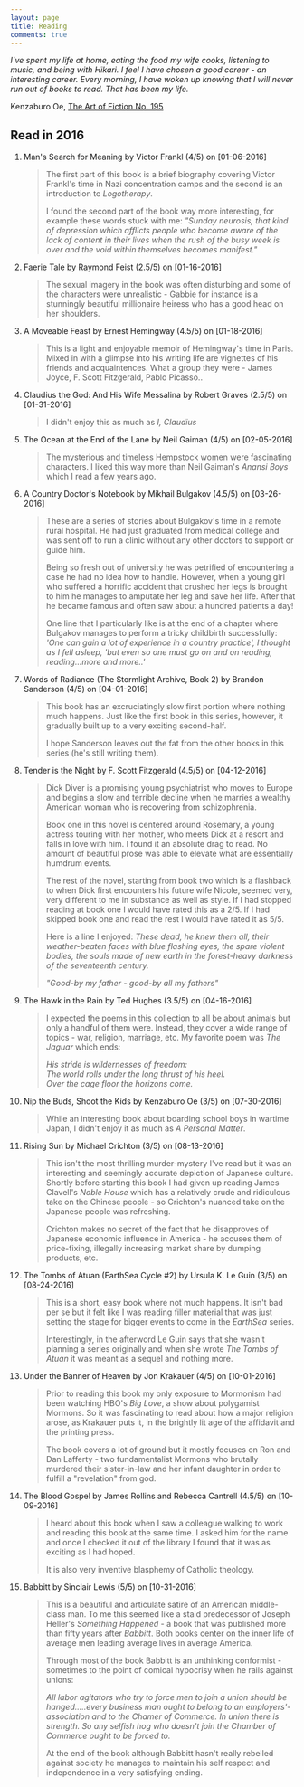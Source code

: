 ```yaml
---
layout: page
title: Reading
comments: true
---
```



*I've spent my life at home, eating the food my wife cooks, listening to music, and being with Hikari. I feel I have chosen a good career - an interesting career. Every morning, I have woken up knowing that I will never run out of books to read. That has been my life.*

Kenzaburo Oe, [The Art of Fiction No. 195](http://www.theparisreview.org/interviews/5816/the-art-of-fiction-no-195-kenzaburo-oe)

## Read in 2016

1. Man's Search for Meaning by Victor Frankl (4/5) on [01-06-2016]
   
   > The first part of this book is a brief biography covering Victor Frankl's time in Nazi concentration camps and the second is an introduction to *Logotherapy*.
   >
   > I found the second part of the book way more interesting, for example these words stuck with me: *"Sunday neurosis, that kind of depression which afflicts people who become aware of the lack of content in their lives when the rush of the busy week is over and the void within themselves becomes manifest."*

2. Faerie Tale by Raymond Feist (2.5/5) on [01-16-2016]

   > The sexual imagery in the book was often disturbing and some of the characters were unrealistic - Gabbie for instance is a stunningly beautiful millionaire heiress who has a good head on her shoulders.

3. A Moveable Feast by Ernest Hemingway (4.5/5) on [01-18-2016]

   > This is a light and enjoyable memoir of Hemingway's time in Paris. Mixed in with a glimpse into his writing life are vignettes of his friends and acquaintences. What a group they were - James Joyce, F. Scott Fitzgerald, Pablo Picasso..

4. Claudius the God: And His Wife Messalina  by Robert Graves (2.5/5) on [01-31-2016]

   > I didn't enjoy this as much as *I, Claudius*

5. The Ocean at the End of the Lane by Neil Gaiman (4/5) on [02-05-2016]

   > The mysterious and timeless Hempstock women were fascinating characters. I liked this way more than Neil Gaiman's *Anansi Boys* which I read a few years ago.

6. A Country Doctor's Notebook by Mikhail Bulgakov (4.5/5) on [03-26-2016]

   > These are a series of stories about Bulgakov's time in a remote rural hospital. He had just graduated from medical college and was sent off to run a clinic without any other doctors to support or guide him.
   > 
   > Being so fresh out of university he was petrified of encountering a case he had no idea how to handle. However, when a young girl who suffered a horrific accident that crushed her legs is brought to him he manages to amputate her leg and save her life. After that he became famous and often saw about a hundred patients a day!
   >
   > One line that I particularly like is at the end of a chapter where Bulgakov manages to perform a tricky childbirth successfully: *'One can gain a lot of experience in a country practice', I thought as I fell asleep, 'but even so one must go on and on reading, reading...more and more..'*

7. Words of Radiance (The Stormlight Archive, Book 2) by Brandon Sanderson (4/5) on [04-01-2016]

   > This book has an excruciatingly slow first portion where nothing much happens. Just like the first book in this series, however, it gradually built up to a very exciting second-half.
   >
   > I hope Sanderson leaves out the fat from the other books in this series (he's still writing them).
   
8. Tender is the Night by F. Scott Fitzgerald (4.5/5) on [04-12-2016]

   > Dick Diver is a promising young psychiatrist who moves to Europe and begins a slow and terrible decline when he marries a wealthy American woman who is recovering from schizophrenia.
   >
   > Book one in this novel is centered around Rosemary, a young actress touring with her mother, who meets Dick at a resort and falls in love with him. I found it an absolute drag to read. No amount of beautiful prose was able to elevate what are essentially humdrum events.
   >
   > The rest of the novel, starting from book two which is a flashback to when Dick first encounters his future wife Nicole, seemed very, very different to me in substance as well as style. If I had stopped reading at book one I would have rated this as a 2/5. If I had skipped book one and read the rest I would have rated it as 5/5.
   >
   > Here is a line I enjoyed: *These dead, he knew them all, their weather-beaten faces with blue flashing eyes, the spare violent bodies, the souls made of new earth in the forest-heavy darkness of the seventeenth century.*
   >
   > *"Good-by my father - good-by all my fathers"*
   
9. The Hawk in the Rain by Ted Hughes (3.5/5) on [04-16-2016]

   > I expected the poems in this collection to all be about animals but only a handful of them were. Instead, they cover a wide range of topics - war, religion, marriage, etc. My favorite poem was *The Jaguar* which ends:
   >
   > *His stride is wildernesses of freedom:   
   > The world rolls under the long thrust of his heel.  
   > Over the cage floor the horizons come.*

10. Nip the Buds, Shoot the Kids by Kenzaburo Oe (3/5) on [07-30-2016]

    > While an interesting book about boarding school boys in wartime Japan, I didn't enjoy it as much as *A Personal Matter*.

11. Rising Sun by Michael Crichton (3/5) on [08-13-2016]

    > This isn't the most thrilling murder-mystery I've read but it was an interesting and seemingly accurate depiction of Japanese culture. Shortly before starting this book I had given up reading James Clavell's *Noble House* which has a relatively crude and ridiculous take on the Chinese people - so Crichton's nuanced take on the Japanese people was refreshing.
    >
    > Crichton makes no secret of the fact that he disapproves of Japanese economic influence in America - he accuses them of price-fixing, illegally increasing market share by dumping products, etc.

12. The Tombs of Atuan (EarthSea Cycle #2) by Ursula K. Le Guin (3/5) on [08-24-2016]

    > This is a short, easy book where not much happens. It isn't bad per se but it felt like I was reading filler material that was just setting the stage for bigger events to come in the *EarthSea* series.
    >
    > Interestingly, in the afterword Le Guin says that she wasn't planning a series originally and when she wrote *The Tombs of Atuan* it was meant as a sequel and nothing more.

13. Under the Banner of Heaven by Jon Krakauer (4/5) on [10-01-2016]

    > Prior to reading this book my only exposure to Mormonism had been watching HBO's *Big Love*, a show about polygamist Mormons. So it was fascinating to read about how a major religion arose, as Krakauer puts it, in the brightly lit age of the affidavit and the printing press.
    >
    > The book covers a lot of ground but it mostly focuses on Ron and Dan Lafferty - two fundamentalist Mormons who brutally murdered their sister-in-law and her infant daughter in order to fulfill a "revelation" from god.

14. The Blood Gospel by James Rollins and Rebecca Cantrell (4.5/5) on [10-09-2016]

    > I heard about this book when I saw a colleague walking to work and reading this book at the same time. I asked him for the name and once I checked it out of the library I found that it was as exciting as I had hoped.
    >
    > It is also very inventive blasphemy of Catholic theology.

15. Babbitt by Sinclair Lewis (5/5) on [10-31-2016]

    > This is a beautiful and articulate satire of an American middle-class man. To me this seemed like a staid predecessor of Joseph Heller's *Something Happened* - a book that was published more than fifty years after *Babbitt*. Both books center on the inner life of average men leading average lives in average America.
    >
    > Through most of the book Babbitt is an unthinking conformist - sometimes to the point of comical hypocrisy when he rails against unions:
    > 
    > *All labor agitators who try to force men to join a union should be hanged.....every business man ought to belong to an employers'-association and to the Chamer of Commerce. In union there is strength. So any selfish hog who doesn't join the Chamber of Commerce ought to be forced to.*
    > 
    > At the end of the book although Babbitt hasn't really rebelled against society he manages to maintain his self respect and independence in a very satisfying ending.